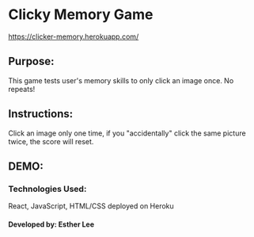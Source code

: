 # Clicky Memory Game
https://clicker-memory.herokuapp.com/
## Purpose:

This game tests user's memory skills to only click an image once. No repeats!

## Instructions: 
Click an image only one time, if you "accidentally" click the same picture twice, the score will reset.

## DEMO: 

### Technologies Used: 
React, JavaScript, HTML/CSS deployed on Heroku

#### Developed by: Esther Lee
